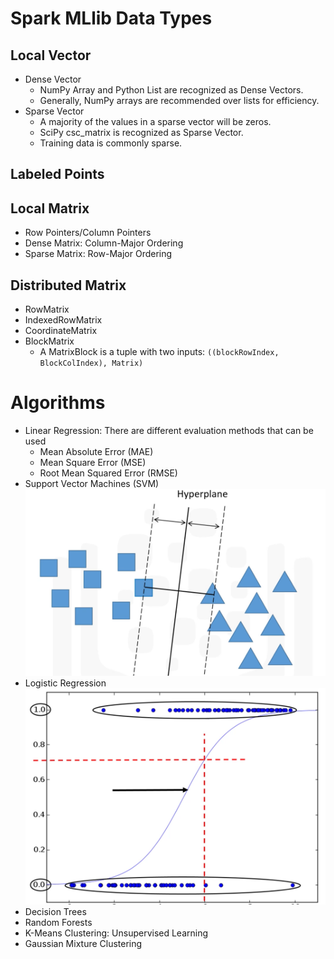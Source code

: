 # Spark MLlib Data Types
## Local Vector
* Dense Vector 
  - NumPy Array and Python List are recognized as Dense Vectors. 
  - Generally, NumPy arrays are recommended over lists for efficiency. 
* Sparse Vector
  - A majority of the values in a sparse vector will be zeros. 
  - SciPy csc_matrix is recognized as Sparse Vector. 
  - Training data is commonly sparse. 

## Labeled Points

## Local Matrix
* Row Pointers/Column Pointers 
* Dense Matrix: Column-Major Ordering
* Sparse Matrix: Row-Major Ordering

## Distributed Matrix 
* RowMatrix
* IndexedRowMatrix
* CoordinateMatrix
* BlockMatrix
  - A MatrixBlock is a tuple with two inputs: `((blockRowIndex, BlockColIndex), Matrix)`

# Algorithms 
* Linear Regression: There are different evaluation methods that can be used
  - Mean Absolute Error (MAE)
  - Mean Square Error (MSE)
  - Root Mean Squared Error (RMSE)
* Support Vector Machines (SVM)
![Support Vector Machine](SupportVectorMachine.png)
* Logistic Regression
![Logistic Regression](LogisticRegression.png)
* Decision Trees
* Random Forests
* K-Means Clustering: Unsupervised Learning
* Gaussian Mixture Clustering
